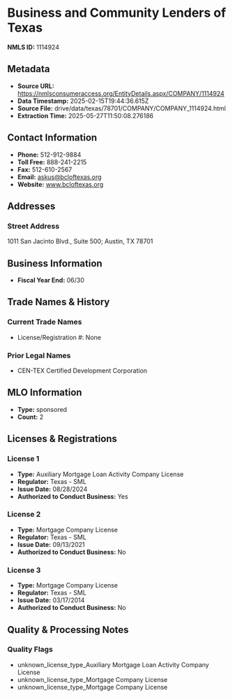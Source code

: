 # Business and Community Lenders of Texas

**NMLS ID:** 1114924

## Metadata
- **Source URL:** https://nmlsconsumeraccess.org/EntityDetails.aspx/COMPANY/1114924
- **Data Timestamp:** 2025-02-15T19:44:36.615Z
- **Source File:** drive/data/texas/78701/COMPANY/COMPANY_1114924.html
- **Extraction Time:** 2025-05-27T11:50:08.276186

## Contact Information
- **Phone:** 512-912-9884
- **Toll Free:** 888-241-2215
- **Fax:** 512-610-2567
- **Email:** askus@bcloftexas.org
- **Website:** www.bcloftexas.org

## Addresses
### Street Address
1011 San Jacinto Blvd., Suite 500; Austin, TX 78701

## Business Information
- **Fiscal Year End:** 06/30

## Trade Names & History
### Current Trade Names
- License/Registration #: None

### Prior Legal Names
- CEN-TEX Certified Development Corporation

## MLO Information
- **Type:** sponsored
- **Count:** 2

## Licenses & Registrations

### License 1
- **Type:** Auxiliary Mortgage Loan Activity Company License
- **Regulator:** Texas - SML
- **Issue Date:** 08/28/2024
- **Authorized to Conduct Business:** Yes

### License 2
- **Type:** Mortgage Company License
- **Regulator:** Texas - SML
- **Issue Date:** 09/13/2021
- **Authorized to Conduct Business:** No

### License 3
- **Type:** Mortgage Company License
- **Regulator:** Texas - SML
- **Issue Date:** 03/17/2014
- **Authorized to Conduct Business:** No

## Quality & Processing Notes
### Quality Flags
- unknown_license_type_Auxiliary Mortgage Loan Activity Company License
- unknown_license_type_Mortgage Company License
- unknown_license_type_Mortgage Company License
